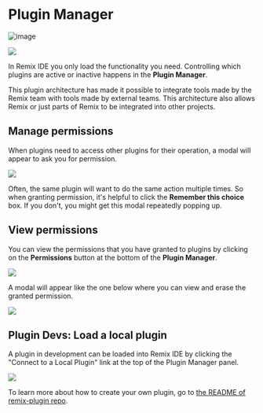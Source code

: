 Plugin Manager
===================
![image](https://github.com/user-attachments/assets/0abc09a3-8a92-47d0-9998-d73c7ae36ab9)

![](images/a-plugin-man-overview.png)

In Remix IDE you only load the functionality you need.  Controlling which plugins are active or inactive happens in the **Plugin Manager**.

This plugin architecture has made it possible to integrate tools made by the Remix team with tools made by external teams. This architecture also allows Remix or just parts of Remix to be integrated into other projects.   

## Manage permissions
When plugins need to access other plugins for their operation, a modal will appear to ask you for permission.  

![](images/a-permission-modal.png)

Often, the same plugin will want to do the same action multiple times.  So when granting permission, it's helpful to click the **Remember this choice** box.  If you don't, you might get this modal repeatedly popping up.

## View permissions
You can view the permissions that you have granted to plugins by clicking on the **Permissions** button at the bottom of the **Plugin Manager**.

![](images/a-plugin-man-permissions.png)

A modal will appear like the one below where you can view and erase the granted permission.

![](images/a-plugin-manager-modal.png)

## Plugin Devs: Load a local plugin

 A plugin in development can be loaded into Remix IDE by clicking the "Connect to a Local Plugin" link at the top of the Plugin Manager panel.

![](images/a-plugin-man-local.png)

To learn more about how to create your own plugin, go to
[the README of remix-plugin repo](https://github.com/ethereum/remix-plugin).
